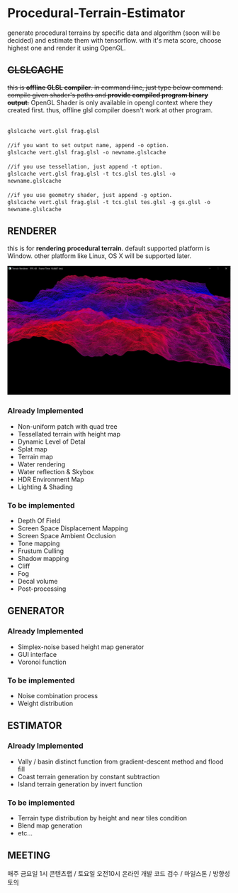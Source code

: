 # Procedural-Terrain-Estimator
generate procedural terrains by specific data and algorithm (soon will be decided) and estimate them with tensorflow. with it's meta score, choose highest one and render it using OpenGL.

## ~~GLSLCACHE~~

~~this is **offline GLSL compiler**. in command line, just type below command.
compile given shader's paths and **provide compiled program binary output**.~~
OpenGL Shader is only available in opengl context where they created first.
thus, offline glsl compiler doesn't work at other program.

```

glslcache vert.glsl frag.glsl

//if you want to set output name, append -o option.
glslcache vert.glsl frag.glsl -o newname.glslcache

//if you use tessellation, just append -t option.
glslcache vert.glsl frag.glsl -t tcs.glsl tes.glsl -o newname.glslcache

//if you use geometry shader, just append -g option.
glslcache vert.glsl frag.glsl -t tcs.glsl tes.glsl -g gs.glsl -o newname.glslcache
```

## RENDERER
this is for **rendering procedural terrain**. default supported platform is Window. other platform like Linux, OS X will be supported later.

![Tessellated Terrain](tessellated_terrain.jpg)

### Already Implemented
* Non-uniform patch with quad tree
* Tessellated terrain with height map
* Dynamic Level of Detal
* Splat map
* Terrain map
* Water rendering
* Water reflection & Skybox
* HDR Environment Map
* Lighting & Shading

### To be implemented

* Depth Of Field
* Screen Space Displacement Mapping
* Screen Space Ambient Occlusion
* Tone mapping
* Frustum Culling
* Shadow mapping
* Cliff
* Fog
* Decal volume
* Post-processing

## GENERATOR  

### Already Implemented
* Simplex-noise based height map generator
* GUI interface
* Voronoi function
 
### To be implemented
* Noise combination process
* Weight distribution 


## ESTIMATOR

### Already Implemented

* Vally / basin distinct function from gradient-descent method and flood fill
* Coast terrain generation by constant subtraction
* Island terrain generation by invert function

### To be implemented
* Terrain type distribution by height and near tiles condition
* Blend map generation
* etc...

## MEETING

매주 금요일 1시 콘텐츠랩 / 토요일 오전10시 온라인 개발
코드 검수 / 마일스톤 / 방향성 토의
